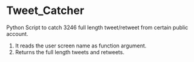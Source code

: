 # Tweet_Catcher
Python Script to catch 3246 full length tweet/retweet from certain public account. 
1. It reads the user screen name as function argument. 
2. Returns the full length tweets and retweets.

